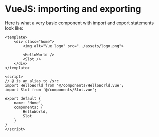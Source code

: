 # VueJS: importing and exporting

Here is what a very basic component with import and export statements look like:

    <template>
        <div class="home">
            <img alt="Vue logo" src="../assets/logo.png">

            <HelloWorld />
            <Slot />
        </div>
    </template>

    <script>
    // @ is an alias to /src
    import HelloWorld from '@/components/HelloWorld.vue';
    import Slot from '@/components/Slot.vue';

    export default {
        name: 'Home',
        components: {
            HelloWorld,
            Slot
        }
    }
    </script>
